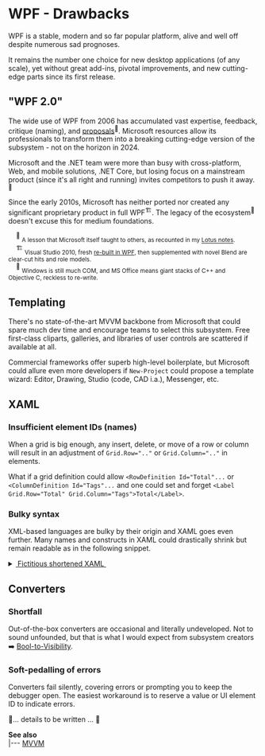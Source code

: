 # WPF - Drawbacks

WPF is a stable, modern and so far popular platform, alive and well off despite numerous sad prognoses.

It remains the number one choice for new desktop applications (of any scale), yet without great add-ins, pivotal improvements, and new cutting-edge parts since its first release.

## "WPF 2.0"

The wide use of WPF from 2006 has accumulated vast expertise, feedback, critique (naming), and [proposals](https://github.com/dotnet/wpf/discussions)<sup>🔗</sup>. 
Microsoft resources allow its professionals to transform them into a breaking cutting-edge version of the subsystem - not on the horizon in 2024.

Microsoft and the .NET team were more than busy with cross-platform, Web, and mobile solutions, .NET Core, but losing focus on a mainstream product (since it's all right and running) invites competitors to push it away.<sup>🥀</sup>

Since the early 2010s, Microsoft has neither ported nor created any significant proprietary product in full WPF<sup>🏗️</sup>. The legacy of the ecosystem<sup>👜</sup> doesn't excuse this for medium foundations.

&nbsp;&nbsp;&nbsp;&nbsp;<sup>🥀</sup> <sub>A lesson that Microsoft itself taught to others, as recounted in my [Lotus&nbsp;notes](../../../../../README+/pencraft/README+/opuses/freestyle/README+/LN-view.md).</sub>\
&nbsp;&nbsp;&nbsp;&nbsp;<sup>🏗️</sup> <sub>Visual Studio 2010, fresh [re-built in WPF]((https://devblogs.microsoft.com/visualstudio/wpf-in-visual-studio-2010-part-1-introduction)<sup>🔗</sup>), then supplemented with novel Blend are clear-cut hits  and role models.</sub>\
&nbsp;&nbsp;&nbsp;&nbsp;<sup>👜</sup> <sub>Windows is still much COM, and MS Office means giant stacks of C++ and Objective&nbsp;C, reckless to re-write.</sub>

## Templating

There's no state-of-the-art MVVM backbone from Microsoft that could spare much dev time and encourage teams to select this subsystem.
Free first-class cliparts, galleries, and libraries of user controls are scattered if available at all.

Commercial frameworks offer superb high-level boilerplate, but Microsoft could allure even more developers if `New-Project` could propose a template wizard: Editor, Drawing, Studio (code, CAD i.a.), Messenger, etc.

## XAML

### Insufficient element IDs (names)

When a grid is big enough, any insert, delete, or move of a row or column will result in an adjustment of `Grid.Row=".."` or `Grid.Column=".."` in elements.

What if a grid definition could allow `<RowDefinition Id="Total"...` or `<ColumnDefinition Id="Tags"...` and one could set and forget `<Label Grid.Row="Total" Grid.Column="Tags">Total</Label>`.

### Bulky syntax

XML-based languages are bulky by their origin and XAML goes even further. Many names and constructs in XAML could drastically shrink but remain readable as in the following snippet.

<details>
<summary><ins>&nbsp;</inst>Fictitious shortened XAML&nbsp;</ins></summary>

```XAML
<Grid>
   <Grid.Rows>
      <Row Height="Auto" />
      <Row Height="Auto" />
      <Row Height="Auto" />
   </Grid.Rows>
   <Grid.Cols>
      <Col Width="Auto"/>
      <Col Width="*"/>
   </Grid.Cols>
   <Label Grid="1,0">Ja</Label>
   ...
</Grid>
```
</details>


## Converters

### Shortfall

Out-of-the-box converters are occasional and literally undeveloped. 
Not to sound unfounded, but that is what I would expect from subsystem creators ➡️ [Bool-to-Visibility](https://github.com/Kyriosity/use-dev/blob/main/README+/snippets/wpf/bool2viz_improved.md).


### Soft-pedalling of errors

Converters fail silently, covering errors or prompting you to keep the debugger open. The easiest workaround is to reserve a value or UI element ID to indicate errors.

🚧... details to be written ... 🚧

**See also**\
|--- [MVVM](mvvm)

